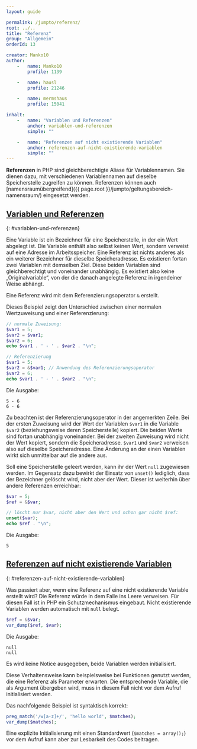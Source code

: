```yaml
---
layout: guide

permalink: /jumpto/referenz/
root: ../..
title: "Referenz"
group: "Allgemein"
orderId: 13

creator: Manko10
author:
    -   name: Manko10
        profile: 1139

    -   name: hausl
        profile: 21246

    -   name: mermshaus
        profile: 15041

inhalt:
    -   name: "Variablen und Referenzen"
        anchor: variablen-und-referenzen
        simple: ""

    -   name: "Referenzen auf nicht existierende Variablen"
        anchor: referenzen-auf-nicht-existierende-variablen
        simple: ""
---
```


**Referenzen** in PHP sind gleichberechtigte Aliase für Variablennamen. Sie dienen dazu, mit verschiedenen Variablennamen auf dieselbe Speicherstelle zugreifen zu können. Referenzen können auch [namensraumübergreifend]({{ page.root }}/jumpto/geltungsbereich-namensraum/) eingesetzt werden.


## [Variablen und Referenzen](#variablen-und-referenzen)
{: #variablen-und-referenzen}

Eine Variable ist ein Bezeichner für eine Speicherstelle, in der ein Wert abgelegt ist. Die Variable enthält also selbst keinen Wert, sondern verweist auf eine Adresse im Arbeitsspeicher. Eine Referenz ist nichts anderes als ein weiterer Bezeichner für dieselbe Speicheradresse. Es existieren fortan zwei Variablen mit demselben Ziel. Diese beiden Variablen sind gleichberechtigt und voneinander unabhängig. Es existiert also keine „Originalvariable“, von der die danach angelegte Referenz in irgendeiner Weise abhängt.

Eine Referenz wird mit dem Referenzierungsoperator `&` erstellt.

Dieses Beispiel zeigt den Unterschied zwischen einer normalen Wertzuweisung und einer Referenzierung:

~~~ php
// normale Zuweisung:
$var1 = 5;
$var2 = $var1;
$var2 = 6;
echo $var1 . ' - ' . $var2 . "\n";

// Referenzierung
$var1 = 5;
$var2 = &$var1; // Anwendung des Referenzierungsoperator
$var2 = 6;
echo $var1 . ' - ' . $var2 . "\n";
~~~

Die Ausgabe:

~~~
5 - 6
6 - 6
~~~

Zu beachten ist der Referenzierungsoperator in der angemerkten Zeile. Bei der ersten Zuweisung wird der Wert der Variablen `$var1` in die Variable `$var2` (beziehungsweise deren Speicherstelle) kopiert. Die beiden Werte sind fortan unabhängig voneinander. Bei der zweiten Zuweisung wird nicht der Wert kopiert, sondern die Speicheradresse. `$var1` und `$var2` verweisen also auf dieselbe Speicheradresse. Eine Änderung an der einen Variablen wirkt sich unmittelbar auf die andere aus.

Soll eine Speicherstelle geleert werden, kann ihr der Wert `null` zugewiesen werden. Im Gegensatz dazu bewirkt der Einsatz von `unset()` lediglich, dass der Bezeichner gelöscht wird, nicht aber der Wert. Dieser ist weiterhin über andere Referenzen erreichbar:

~~~ php
$var = 5;
$ref = &$var;

// löscht nur $var, nicht aber den Wert und schon gar nicht $ref:
unset($var);
echo $ref . "\n";
~~~

Die Ausgabe:

~~~
5
~~~


## [Referenzen auf nicht existierende Variablen](#referenzen-auf-nicht-existierende-variablen)
{: #referenzen-auf-nicht-existierende-variablen}

Was passiert aber, wenn eine Referenz auf eine nicht existierende Variable erstellt wird? Die Referenz würde in dem Falle ins Leere verweisen. Für diesen Fall ist in PHP ein Schutzmechanismus eingebaut. Nicht existierende Variablen werden automatisch mit `null` belegt.

~~~ php
$ref = &$var;
var_dump($ref, $var);
~~~

Die Ausgabe:

~~~
null
null
~~~

Es wird keine Notice ausgegeben, beide Variablen werden initialisiert.

Diese Verhaltensweise kann beispielsweise bei Funktionen genutzt werden, die eine Referenz als Parameter erwarten. Die entsprechende Variable, die als Argument übergeben wird, muss in diesem Fall nicht vor dem Aufruf initialisiert werden.

Das nachfolgende Beispiel ist syntaktisch korrekt:

~~~ php
preg_match('/w[a-z]+/', 'hello world', $matches);
var_dump($matches);
~~~

Eine explizite Initialisierung mit einen Standardwert (`$matches = array();`) vor dem Aufruf kann aber zur Lesbarkeit des Codes beitragen.

